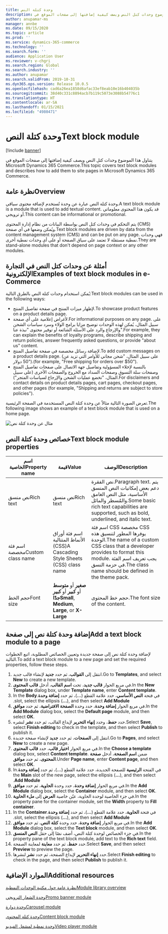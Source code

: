 ```yaml
---
title: وحدة كتلة النص‏‎
description: يتناول هذا الموضوع وحدات كتل النص ويصف كيفية إضافتها إلى صفحات الموقع في Microsoft Dynamics 365 Commerce.
author: anupamar-ms
manager: annbe
ms.date: 09/15/2020
ms.topic: article
ms.prod: ''
ms.service: dynamics-365-commerce
ms.technology: ''
ms.search.form: ''
audience: Application User
ms.reviewer: v-chgri
ms.search.region: Global
ms.search.industry: ''
ms.author: anupamar
ms.search.validFrom: 2019-10-31
ms.dyn365.ops.version: Release 10.0.5
ms.openlocfilehash: cad6a26ea1858d6afac33ef8eab10e16b404035b
ms.sourcegitcommit: 38d40c331c8894acb7b119c5073e3088b54776c1
ms.translationtype: HT
ms.contentlocale: ar-SA
ms.lasthandoff: 01/15/2021
ms.locfileid: "4980471"
---
```

# <a name="text-block-module"></a><span data-ttu-id="7a7f1-103">وحدة كتلة النص‏‎</span><span class="sxs-lookup"><span data-stu-id="7a7f1-103">Text block module</span></span>

[!include [banner](includes/banner.md)]

<span data-ttu-id="7a7f1-104">يتناول هذا الموضوع وحدات كتل النص ويصف كيفية إضافتها إلى صفحات الموقع في Microsoft Dynamics 365 Commerce.</span><span class="sxs-lookup"><span data-stu-id="7a7f1-104">This topic covers text block modules and describes how to add them to site pages in Microsoft Dynamics 365 Commerce.</span></span>

## <a name="overview"></a><span data-ttu-id="7a7f1-105">نظرة عامة</span><span class="sxs-lookup"><span data-stu-id="7a7f1-105">Overview</span></span>

<span data-ttu-id="7a7f1-106">وحدة كتلة النص عبارة عن وحدة تُستخدم لإضافة محتوى سياقي.</span><span class="sxs-lookup"><span data-stu-id="7a7f1-106">A text block module is a module that is used to add textual content.</span></span> <span data-ttu-id="7a7f1-107">قد يكون هذا المحتوى معلوماتي أو ترويجي.</span><span class="sxs-lookup"><span data-stu-id="7a7f1-107">This content can be informational or promotional.</span></span>

<span data-ttu-id="7a7f1-108">يتم التحكم في وحدات كتل النص بواسطة البيانات من نظام إدارة المحتوى (CMS) ويُمكن وضعها في أي صفحة.</span><span class="sxs-lookup"><span data-stu-id="7a7f1-108">Text block modules are driven by data from the content management system (CMS) and can be put on any page.</span></span> <span data-ttu-id="7a7f1-109">فهي وحدات نمطية مستقلة لا تعتمد على سياق الصفحة أو على أي وحدات نمطية أخرى.</span><span class="sxs-lookup"><span data-stu-id="7a7f1-109">They are stand-alone modules that don't depend on page context or any other modules.</span></span>

## <a name="examples-of-text-block-modules-in-e-commerce"></a><span data-ttu-id="7a7f1-110">أمثلة عن وحدات كتل النص في التجارة الإلكترونية</span><span class="sxs-lookup"><span data-stu-id="7a7f1-110">Examples of text block modules in e-Commerce</span></span>

<span data-ttu-id="7a7f1-111">يُمكن استخدام وحدات كتلة النص بالطرق التالية:</span><span class="sxs-lookup"><span data-stu-id="7a7f1-111">Text block modules can be used in the following ways:</span></span>

* <span data-ttu-id="7a7f1-112">لإظهار ميزات المنتج في صفحة تفاصيل المنتج.</span><span class="sxs-lookup"><span data-stu-id="7a7f1-112">To showcase product features on a product details page.</span></span>
* <span data-ttu-id="7a7f1-113">لأغراض إعلامية على أي صفحة.</span><span class="sxs-lookup"><span data-stu-id="7a7f1-113">For informational purposes on any page.</span></span> <span data-ttu-id="7a7f1-114">على سبيل المثال، يُمكن لهذه الوحدات توضيح مزايا برامج الولاء وسرد سياسات الشحن والإرجاع والرد على الأسئلة الشائعة أو توفير محتوى "نبذة عنا".</span><span class="sxs-lookup"><span data-stu-id="7a7f1-114">For example, they can explain the benefits of loyalty programs, describe shipping and return policies, answer frequently asked questions, or provide "about us" content.</span></span>
* <span data-ttu-id="7a7f1-115">لإضافة رسائل مخصصة في صفحة تفاصيل المنتج.</span><span class="sxs-lookup"><span data-stu-id="7a7f1-115">To add custom messages on a product details page.</span></span> <span data-ttu-id="7a7f1-116">(على سبيل المثال، "شحن مجاني للأوامر التي تزيد عن 50 دولار").</span><span class="sxs-lookup"><span data-stu-id="7a7f1-116">(for example, "Free shipping for orders over $50").</span></span>
* <span data-ttu-id="7a7f1-117">بالنسبة لإخلاء المسؤولية وتفاصيل جهة الاتصال على صفحات تفاصيل المنتج وصفحات سلة التسوق وصفحات السداد مع الخروج والصفحات الأخرى (على سبيل المثال، "تخضع عمليات الشحن والإرجاع لسياسات المتجر").</span><span class="sxs-lookup"><span data-stu-id="7a7f1-117">For disclaimers and contact details on product details pages, cart pages, checkout pages, and other pages (for example, "Shipping and returns are subject to store policies").</span></span>

<span data-ttu-id="7a7f1-118">تعرض الصورة التالية مثالاً عن وحدة كتلة النص المستخدمة في الصفحة الرئيسية.</span><span class="sxs-lookup"><span data-stu-id="7a7f1-118">The following image shows an example of a text block module that is used on a home page.</span></span>

![مثال عن وحدة كتلة نص](./media/ecommerce-textblock.PNG)

## <a name="text-block-module-properties"></a><span data-ttu-id="7a7f1-120">خصائص وحدة كتلة النص</span><span class="sxs-lookup"><span data-stu-id="7a7f1-120">Text block module properties</span></span>

| <span data-ttu-id="7a7f1-121">اسم الخاصية</span><span class="sxs-lookup"><span data-stu-id="7a7f1-121">Property name</span></span>     | <span data-ttu-id="7a7f1-122">قيمة</span><span class="sxs-lookup"><span data-stu-id="7a7f1-122">Value</span></span>                                            | <span data-ttu-id="7a7f1-123">‏‏الوصف</span><span class="sxs-lookup"><span data-stu-id="7a7f1-123">Description</span></span> |
|-------------------|--------------------------------------------------|-------------|
| <span data-ttu-id="7a7f1-124">نص منسق</span><span class="sxs-lookup"><span data-stu-id="7a7f1-124">Rich text</span></span>         | <span data-ttu-id="7a7f1-125">نص منسق</span><span class="sxs-lookup"><span data-stu-id="7a7f1-125">Rich text</span></span>                                        | <span data-ttu-id="7a7f1-126">نص الفقرة.</span><span class="sxs-lookup"><span data-stu-id="7a7f1-126">Paragraph text.</span></span> <span data-ttu-id="7a7f1-127">يتم دعم بعض إمكانيات النص المنسق الأساسية، مثل النص الغامق والمُسطر والمائل.</span><span class="sxs-lookup"><span data-stu-id="7a7f1-127">Some basic rich text capabilities are supported, such as bold, underlined, and italic text.</span></span> |
| <span data-ttu-id="7a7f1-128">اسم فئة مخصصة</span><span class="sxs-lookup"><span data-stu-id="7a7f1-128">Custom class name</span></span> | <span data-ttu-id="7a7f1-129">اسم فئة أوراق الأنماط المتتالية (CSS)</span><span class="sxs-lookup"><span data-stu-id="7a7f1-129">A Cascading Style Sheets (CSS) class name</span></span>        | <span data-ttu-id="7a7f1-130">اسم فئة CSS مخصصة CSS يوفرها المطور لتنسيق هذه الوحدة.</span><span class="sxs-lookup"><span data-stu-id="7a7f1-130">The name of a custom CSS class that a developer provides to format this module.</span></span> <span data-ttu-id="7a7f1-131">يجب تعريف اسم الفئة في حزمة النسق.</span><span class="sxs-lookup"><span data-stu-id="7a7f1-131">The class name should be defined in the theme pack.</span></span> |
| <span data-ttu-id="7a7f1-132">حجم الخط</span><span class="sxs-lookup"><span data-stu-id="7a7f1-132">Font size</span></span>         | <span data-ttu-id="7a7f1-133">**صغير** أو **متوسط** أو **كبير** أو **كبير‏‎ جدًا**</span><span class="sxs-lookup"><span data-stu-id="7a7f1-133">**Small**, **Medium**, **Large**, or **X-Large**</span></span> | <span data-ttu-id="7a7f1-134">حجم خط المحتوى.</span><span class="sxs-lookup"><span data-stu-id="7a7f1-134">The font size of the content.</span></span> |

## <a name="add-a-text-block-module-to-a-page"></a><span data-ttu-id="7a7f1-135">إضافة وحدة كتلة نص إلى صفحة</span><span class="sxs-lookup"><span data-stu-id="7a7f1-135">Add a text block module to a page</span></span>

<span data-ttu-id="7a7f1-136">لإضافة وحدة كتلة نص إلى صفحة جديدة وتعيين الخصائص المطلوبة، اتبع الخطوات التالية.</span><span class="sxs-lookup"><span data-stu-id="7a7f1-136">To add a text block module to a new page and set the required properties, follow these steps.</span></span>

1. <span data-ttu-id="7a7f1-137">انتقل إلى **القوالب**، ثم حدد **جديد** لإنشاء قالب جديد.</span><span class="sxs-lookup"><span data-stu-id="7a7f1-137">Go to **Templates**, and select **New** to create a new template.</span></span>
1. <span data-ttu-id="7a7f1-138">في مربع الحوار **قالب جديد**، تحت **اسم القالب**، أدخل **قالب المحتوى**.</span><span class="sxs-lookup"><span data-stu-id="7a7f1-138">In the **New Template** dialog box, under **Template name**, enter **Content template**.</span></span>
1. <span data-ttu-id="7a7f1-139">في فتحة **النص الأساسي‬‬‏‫**، حدد علامة القطع (**...**)، ثم حدد **إضافة وحدة**.</span><span class="sxs-lookup"><span data-stu-id="7a7f1-139">In the **Body** slot, select the ellipsis (**...**), and then select **Add Module**.</span></span>
1. <span data-ttu-id="7a7f1-140">في مربع الحوار **إضافة وحدة**، حدد وحدة **الصفحة الافتراضية‬**، ثم حدد **موافق**.</span><span class="sxs-lookup"><span data-stu-id="7a7f1-140">In the **Add Module** dialog box, select the **Default page** module, and then select **OK**.</span></span>
1. <span data-ttu-id="7a7f1-141">حدد **حفظ**، وحدد **إنهاء التحرير** لإيداع القالب، ثم حدد **نشر** لنشره.</span><span class="sxs-lookup"><span data-stu-id="7a7f1-141">Select **Save**, select **Finish editing** to check in the template, and then select **Publish** to publish it.</span></span>
1. <span data-ttu-id="7a7f1-142">انتقل إلى **الصفحات**، ثم حدد **جديد** لإنشاء صفحة جديدة.</span><span class="sxs-lookup"><span data-stu-id="7a7f1-142">Go to **Pages**, and select **New** to create a new page.</span></span>
1. <span data-ttu-id="7a7f1-143">في مربع الحوار **اختيار قالب**، حدد **قالب المحتوى**.</span><span class="sxs-lookup"><span data-stu-id="7a7f1-143">In the **Choose a template** dialog box, select **Content template**.</span></span> <span data-ttu-id="7a7f1-144">ضمن **اسم الصفحة**، أدخل **صفحة المحتوى**، ثم حدد **موافق‏‎**.</span><span class="sxs-lookup"><span data-stu-id="7a7f1-144">Under **Page name**, enter **Content page**, and then select **OK**.</span></span>
1. <span data-ttu-id="7a7f1-145">في الفتحة **الرئيسية** للصفحة الجديدة، حدد علامة القطع (**...**)، ثم حدد **إضافة وحدة‬‏‫**.</span><span class="sxs-lookup"><span data-stu-id="7a7f1-145">In the **Main** slot of the new page, select the ellipsis (**...**), and then select **Add Module**.</span></span>
1. <span data-ttu-id="7a7f1-146">في مربع الحوار **إضافة وحدة**، حدد وحدة ‬‏‫**الحاوية‬**، ثم حدد **موافق**.</span><span class="sxs-lookup"><span data-stu-id="7a7f1-146">In the **Add Module** dialog box, select the **Container** module, and then select **OK**.</span></span>
1. <span data-ttu-id="7a7f1-147">في جزء الخاصية لوحدة الحاوية، عيّن خاصية **العرض** إلى **ملء الحاوية**.</span><span class="sxs-lookup"><span data-stu-id="7a7f1-147">In the property pane for the container module, set the **Width** property to **Fill container**.</span></span>
1. <span data-ttu-id="7a7f1-148">في فتحة **الحاوية‬‬‏‫**، حدد علامة القطع (**...**)، ثم حدد **إضافة وحدة**.</span><span class="sxs-lookup"><span data-stu-id="7a7f1-148">In the **Container** slot, select the ellipsis (**...**), and then select **Add Module**.</span></span>
1. <span data-ttu-id="7a7f1-149">في مربع الحوار **إضافة وحدة**، حدد وحدة **كتلة النص‬**، ثم حدد **موافق**.</span><span class="sxs-lookup"><span data-stu-id="7a7f1-149">In the **Add Module** dialog box, select the **Text block** module, and then select **OK**.</span></span> 
1. <span data-ttu-id="7a7f1-150">في جزء الخصائص لوحدة كتلة النص، أضف نصًا إلى حقل **النص المنسق**.</span><span class="sxs-lookup"><span data-stu-id="7a7f1-150">In the property pane of the text block module, add text to the **Rich text** field.</span></span>
1. <span data-ttu-id="7a7f1-151">حدد **حفظ**، ثم حدد **معاينة** لمعاينة الصفحة.</span><span class="sxs-lookup"><span data-stu-id="7a7f1-151">Select **Save**, and then select **Preview** to preview the page.</span></span>
1. <span data-ttu-id="7a7f1-152">حدد **إنهاء التحرير** لإيداع الصفحة، ثم حدد **نشر** لنشرها.</span><span class="sxs-lookup"><span data-stu-id="7a7f1-152">Select **Finish editing** to check in the page, and then select **Publish** to publish it.</span></span>

## <a name="additional-resources"></a><span data-ttu-id="7a7f1-153">الموارد الإضافية</span><span class="sxs-lookup"><span data-stu-id="7a7f1-153">Additional resources</span></span>

[<span data-ttu-id="7a7f1-154">نظرة عامة حول مكتبة الوحدات النمطية</span><span class="sxs-lookup"><span data-stu-id="7a7f1-154">Module library overview</span></span>](starter-kit-overview.md)

[<span data-ttu-id="7a7f1-155">وحدة الشعار الترويجي</span><span class="sxs-lookup"><span data-stu-id="7a7f1-155">Promo banner module</span></span>](add-alert.md)

[<span data-ttu-id="7a7f1-156">وحدة دوارة</span><span class="sxs-lookup"><span data-stu-id="7a7f1-156">Carousel module</span></span>](add-carousel.md)

[<span data-ttu-id="7a7f1-157">وحدة كتلة المحتوى</span><span class="sxs-lookup"><span data-stu-id="7a7f1-157">Content block module</span></span>](add-hero-module.md)

[<span data-ttu-id="7a7f1-158">وحدة نمطية لمشغل الفيديو</span><span class="sxs-lookup"><span data-stu-id="7a7f1-158">Video player module</span></span>](add-video-player.md)

